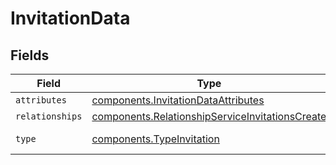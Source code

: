 # InvitationData


## Fields

| Field                                                                                                                     | Type                                                                                                                      | Required                                                                                                                  | Description                                                                                                               |
| ------------------------------------------------------------------------------------------------------------------------- | ------------------------------------------------------------------------------------------------------------------------- | ------------------------------------------------------------------------------------------------------------------------- | ------------------------------------------------------------------------------------------------------------------------- |
| `attributes`                                                                                                              | [components.InvitationDataAttributes](../../../sdk/models/components/invitationdataattributes.md)                         | :heavy_minus_sign:                                                                                                        | N/A                                                                                                                       |
| `relationships`                                                                                                           | [components.RelationshipServiceInvitationsCreate](../../../sdk/models/components/relationshipserviceinvitationscreate.md) | :heavy_minus_sign:                                                                                                        | N/A                                                                                                                       |
| `type`                                                                                                                    | [components.TypeInvitation](../../../sdk/models/components/typeinvitation.md)                                             | :heavy_minus_sign:                                                                                                        | Resource type                                                                                                             |